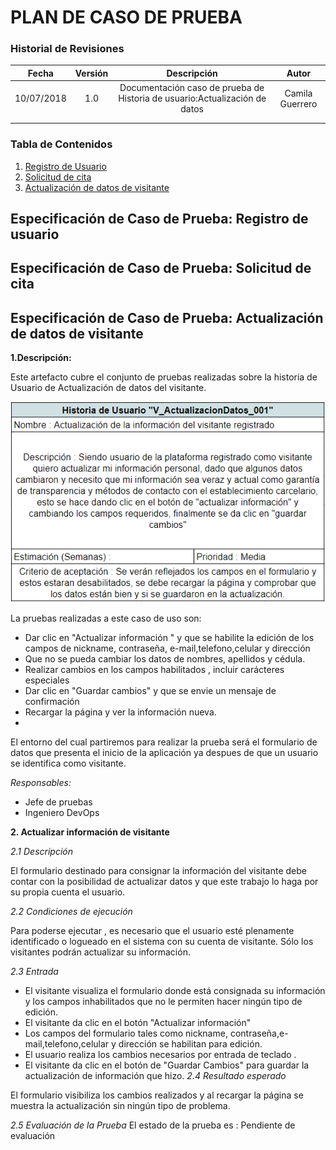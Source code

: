 # PLAN DE CASO DE PRUEBA 

### Historial de Revisiones

|    Fecha   | Versión |                                 Descripción                                  |      Autor      |
|:----------:|:-------:|:----------------------------------------------------------------------------:|:---------------:|
| 10/07/2018 |   1.0   | Documentación caso de prueba de  Historia de usuario:Actualización  de datos | Camila Guerrero |
|            |         |                                                                              |                 |
|            |         |                                                                              |                 |

### Tabla de Contenidos
1. [Registro de Usuario](#example)
2. [Solicitud de cita](#example2)
3. [Actualización de datos de visitante](#third-example)

## Especificación de Caso de Prueba: Registro de usuario <a name="example"> </a>
## Especificación de Caso de Prueba: Solicitud de cita <a name="example2"> </a>
## Especificación de Caso de Prueba: Actualización de datos de visitante <a name="third-example"></a>

**1.Descripción:**

Este artefacto cubre el conjunto de pruebas realizadas sobre la historia de Usuario de Actualización de datos del visitante.

![Historia de usuario 1](/images/historiaU1.PNG)

La pruebas realizadas a este caso de uso son:

- Dar clic en "Actualizar información " y que se habilite la edición de los campos de nickname, contraseña, e-mail,telefono,celular y dirección
- Que no se pueda cambiar los datos de nombres, apellidos y cédula.
- Realizar cambios en los campos habilitados , incluir carácteres especiales
- Dar clic en "Guardar cambios" y que se envie un mensaje de confirmación
- Recargar la página y ver la información nueva.
- 
El entorno del cual partiremos para realizar la prueba será el  formulario de datos que presenta el inicio de la aplicación ya despues de que un usuario se identifica como visitante.

*Responsables:*
- Jefe de pruebas
- Ingeniero DevOps

**2. Actualizar información de visitante**

*2.1 Descripción*

El formulario destinado para consignar la información del visitante debe contar con la posibilidad de actualizar datos y que este trabajo lo haga por su propia cuenta el usuario. 

*2.2 Condiciones de ejecución*

Para poderse ejecutar , es necesario que el usuario esté plenamente identificado o logueado en el sistema con su cuenta de visitante. Sólo los visitantes podrán actualizar su información. 

*2.3 Entrada*
- El visitante visualiza el formulario donde está consignada su información y los campos inhabilitados que no le permiten hacer ningún tipo de edición.
- El visitante da clic en el botón "Actualizar información"
- Los campos del formulario tales como nickname, contraseña,e-mail,telefono,celular y dirección se habilitan para edición.
- El usuario realiza los cambios necesarios por entrada de teclado .
- El visitante da clic en el botón de "Guardar Cambios" para guardar la actualización de información que hizo.
*2.4 Resultado esperado*

El formulario visibiliza los cambios realizados y al recargar la página se muestra la actualización sin ningún tipo de problema.

*2.5 Evaluación de la Prueba*
El estado de la prueba es : Pendiente de evaluación

